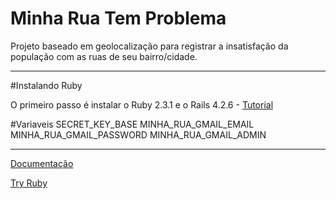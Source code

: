 # Minha Rua Tem Problema
Projeto baseado em geolocalização para registrar a insatisfação da população com as ruas de seu bairro/cidade.

----------
#Instalando Ruby

O primeiro passo é instalar o Ruby 2.3.1 e o Rails 4.2.6 - [Tutorial](https://gorails.com/setup/ubuntu/14.04)

#Variaveis
SECRET_KEY_BASE
MINHA_RUA_GMAIL_EMAIL
MINHA_RUA_GMAIL_PASSWORD
MINHA_RUA_GMAIL_ADMIN

----------
[Documentação](http://ruby-doc.org)

[Try Ruby](http://tryruby.org)

